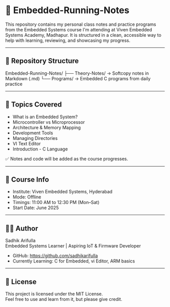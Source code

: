 # 📘 Embedded-Running-Notes

This repository contains my personal class notes and practice programs from the Embedded Systems course I'm attending at Viven Embedded Systems Academy, Madhapur. It is structured in a clean, accessible way to help with learning, reviewing, and showcasing my progress.

---

## 📂 Repository Structure

Embedded-Running-Notes/
├── Theory-Notes/    → Softcopy notes in Markdown (.md)
└── Programs/        → Embedded C programs from daily practice

---

## 📝 Topics Covered

- What is an Embedded System?
- Microcontroller vs Microprocessor
- Architecture & Memory Mapping
- Development Tools
- Managing Directories
- VI Text Editor
- Introduction - C Language

✅ Notes and code will be added as the course progresses.

---

## 📅 Course Info

- Institute: Viven Embedded Systems, Hyderabad  
- Mode: Offline  
- Timings: 11:00 AM to 12:30 PM (Mon–Sat)  
- Start Date: June 2025

---

## 👨‍💻 Author

Sadhik Arifulla  
Embedded Systems Learner | Aspiring IoT & Firmware Developer

- GitHub: https://github.com/sadhikarifulla
- Currently Learning: C for Embedded, vi Editor, ARM basics

---

## 🧾 License

This project is licensed under the MIT License.  
Feel free to use and learn from it, but please give credit.
